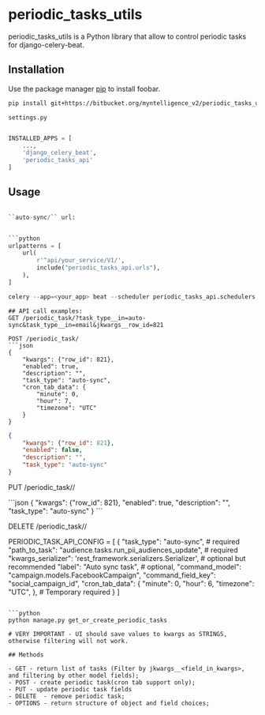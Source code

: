 # periodic_tasks_utils

periodic_tasks_utils is a Python library that allow to control periodic tasks for django-celery-beat.

## Installation

Use the package manager [pip](https://pip.pypa.io/en/stable/) to install foobar.

```bash
pip install git+https://bitbucket.org/myntelligence_v2/periodic_tasks_utils/
```

``
settings.py
``
```python

INSTALLED_APPS = [
    ...,
    'django_celery_beat',
    'periodic_tasks_api'
]

```
## Usage

```python

``auto-sync/`` url:


```python
urlpatterns = [
    url(
        r'^api/your_service/V1/',
        include("periodic_tasks_api.urls"),
    ),
]

celery --app=<your_app> beat --scheduler periodic_tasks_api.schedulers.CustomDatabaseScheduler
```

```
## API call examples:
GET /periodic_task/?task_type__in=auto-sync&task_type__in=email&jkwargs__row_id=821

POST /periodic_task/
```json
{
    "kwargs": {"row_id": 821},
    "enabled": true,
    "description": "",
    "task_type": "auto-sync",
    "cron_tab_data": {
        "minute": 0,
        "hour": 7,
        "timezone": "UTC"
    }
}
```

```json
{
    "kwargs": {"row_id": 821},
    "enabled": false,
    "description": "",
    "task_type": "auto-sync"
}
```

PUT /periodic_task/<id>/
<body>
```json
{
    "kwargs": {"row_id": 821},
    "enabled": true,
    "description": "",
    "task_type": "auto-sync"
}
```

DELETE /periodic_task/<id>/


PERIODIC_TASK_API_CONFIG = [
    {
        "task_type": "auto-sync",  # required
        "path_to_task": "audience.tasks.run_pii_audiences_update",  # required
        "kwargs_serializer": 'rest_framework.serializers.Serializer',  # optional but recommended
        "label": "Auto sync task",  # optional,
        "command_model": "campaign.models.FacebookCampaign",
        "command_field_key": "social_campaign_id",
        "cron_tab_data": {
            "minute": 0,
            "hour": 6,
            "timezone": "UTC",
        },  # Temporary required
    }
]

```

```python
python manage.py get_or_create_periodic_tasks

# VERY IMPORTANT - UI should save values to kwargs as STRINGS, otherwise filtering will not work.

## Methods

- GET - return list of tasks (Filter by jkwargs__<field_in_kwargs>, and filtering by other model fields);
- POST - create periodic task(cron tab support only);
- PUT - update periodic task fields
- DELETE  - remove periodic task;
- OPTIONS - return structure of object and field choices;
